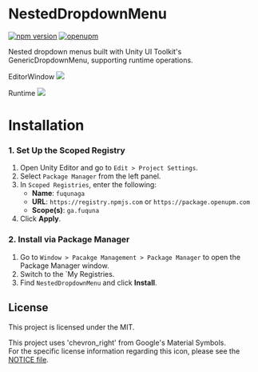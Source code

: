 # NestedDropdownMenu

[![npm version](https://badge.fury.io/js/ga.fuquna.nested-dropdown-menu.svg)](https://badge.fury.io/js/ga.fuquna.rosettaui)
[![openupm](https://img.shields.io/npm/v/ga.fuquna.rosettaui?label=openupm&registry_uri=https://package.openupm.com)](https://openupm.com/packages/ga.fuquna.rosettaui/)

Nested dropdown menus built with Unity UI Toolkit's GenericDropdownMenu, supporting runtime operations.

EditorWindow
<img  src="https://github.com/user-attachments/assets/63d5ae62-a187-401b-8803-87b57521eda0" />

Runtime
<img src="https://github.com/user-attachments/assets/0caacf0c-9f8b-47d9-a078-add1a518fd7c" />

# Installation

### 1. Set Up the Scoped Registry

1. Open Unity Editor and go to `Edit > Project Settings`.
2. Select `Package Manager` from the left panel.
3. In `Scoped Registries`, enter the following:
   - **Name**: `fuqunaga`
   - **URL**: `https://registry.npmjs.com` or `https://package.openupm.com`
   - **Scope(s)**: `ga.fuquna`
4. Click **Apply**.

### 2. Install via Package Manager

1. Go to `Window > Pacakge Management > Package Manager` to open the Package Manager window.
2. Switch to the `My Registries.
3. Find `NestedDropdownMenu` and click **Install**.

## License

This project is licensed under the MIT.

This project uses 'chevron_right' from Google's Material Symbols.  
For the specific license information regarding this icon, please see the [NOTICE file](NOTICE).
